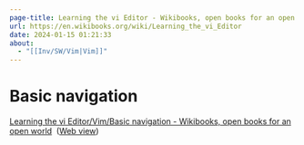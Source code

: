 ```yaml
---
page-title: Learning the vi Editor - Wikibooks, open books for an open world
url: https://en.wikibooks.org/wiki/Learning_the_vi_Editor
date: 2024-01-15 01:21:33
about:
  - "[[Inv/SW/Vim|Vim]]"
---
```

# Basic navigation 
[Learning the vi Editor/Vim/Basic navigation - Wikibooks, open books for an open world](onenote:https://d.docs.live.net/a3e7ec4e2a2bbe83/Documents/OneNote%20Notebooks/Projects/BP/latest.one#Learning%20the%20vi%20Editor/Vim/Basic%20navigation%20-%20Wikibooks,%20open&section-id={CA37B6A0-3ECD-407A-AB93-01DEFA2ADAEA}&page-id={221E5E3F-4665-416B-8B4D-C9E96A03327E}&end)  ([Web view](https://onedrive.live.com/view.aspx?resid=A3E7EC4E2A2BBE83%2150469&id=documents&wd=target%28BP%2Flatest.one%7CCA37B6A0-3ECD-407A-AB93-01DEFA2ADAEA%2FLearning%20the%20vi%20Editor%5C%2FVim%5C%2FBasic%20navigation%20-%20Wikibooks%2C%20open%7C221E5E3F-4665-416B-8B4D-C9E96A03327E%2F%29))
